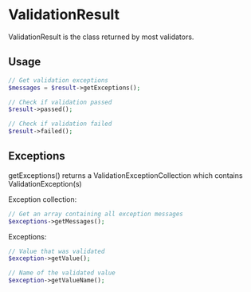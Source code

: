 # ValidationResult

ValidationResult is the class returned by most validators.

## Usage

```php
// Get validation exceptions
$messages = $result->getExceptions();

// Check if validation passed
$result->passed();

// Check if validation failed
$result->failed();
```

## Exceptions

getExceptions() returns a ValidationExceptionCollection which contains ValidationException(s)

Exception collection:
```php
// Get an array containing all exception messages
$exceptions->getMessages();
```

Exceptions:
```php
// Value that was validated
$exception->getValue();

// Name of the validated value
$exception->getValueName();
```
